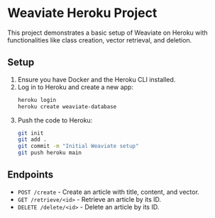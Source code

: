 # Weaviate Heroku Project

This project demonstrates a basic setup of Weaviate on Heroku with functionalities like class creation, vector retrieval, and deletion.

## Setup

1. Ensure you have Docker and the Heroku CLI installed.
2. Log in to Heroku and create a new app:
   ```sh
   heroku login
   heroku create weaviate-database
   ```
3. Push the code to Heroku:
   ```sh
   git init
   git add .
   git commit -m "Initial Weaviate setup"
   git push heroku main
   ```

## Endpoints

- `POST /create` - Create an article with title, content, and vector.
- `GET /retrieve/<id>` - Retrieve an article by its ID.
- `DELETE /delete/<id>` - Delete an article by its ID.
